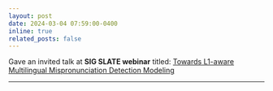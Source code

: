 ```yaml
---
layout: post
date: 2024-03-04 07:59:00-0400
inline: true
related_posts: false
---
```


Gave an invited talk at **SIG SLATE webinar** titled: <a href="https://youtu.be/Az_DZ73Gq5s">Towards L1-aware Multilingual Mispronunciation Detection Modeling</a>

---